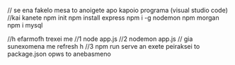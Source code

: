 // se ena fakelo mesa to anoigete apo kapoio programa (visual studio code)
//kai kanete
npm init 
npm install express
npm i -g nodemon
npm morgan
npm i mysql

//h efarmofh trexei me 
//1 node app.js
//2 nodemon app.js   // gia sunexomena me refresh h 
//3 npm run serve an exete peiraksei to package.json opws to anebasmeno
